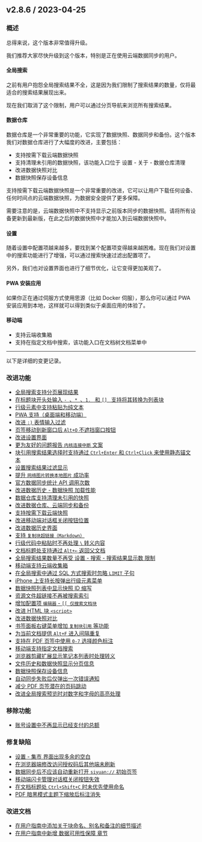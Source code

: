 ## v2.8.6 / 2023-04-25

### 概述

总得来说，这个版本非常值得升级。

我们推荐大家尽快升级到这个版本，特别是正在使用云端数据同步的用户。

#### 全局搜索

之前有用户抱怨全局搜索结果不全，这是因为我们限制了搜索结果的数量，仅将最适合的搜索结果展现出来。

现在我们取消了这个限制，用户可以通过分页导航来浏览所有搜索结果。

#### 数据仓库

数据仓库是一个非常重要的功能，它实现了数据快照、数据同步和备份。这个版本我们对数据仓库进行了大幅度的改进，主要包括：

* 支持按需下载云端数据快照
* 支持清理未引用的数据快照，该功能入口位于 设置 - 关于 - 数据仓库清理
* 改进数据快照对比
* 数据快照保存设备信息

支持按需下载云端数据快照是一个非常重要的改进，它可以让用户下载任何设备、任何时间点的云端数据快照，为数据安全提供了更多保障。

需要注意的是，云端数据快照中不支持显示之前版本同步的数据快照。请将所有设备更新到最新版，在此之后的数据快照中才能加入到云端数据快照中。

#### 设置

随着设置中配置项越来越多，要找到某个配置项变得越来越困难。现在我们对设置中的搜索功能进行了增强，可以通过搜索快速过滤出配置项了。

另外，我们也对设置界面也进行了细节优化，让它变得更加美观了。

#### PWA 安装应用

如果你正在通过伺服方式使用思源（比如 Docker 伺服），那么你可以通过 PWA 安装应用到本地，这样就可以得到类似于桌面应用的体验了。

#### 移动端

* 支持云端收集箱
* 支持在指定文档中搜索，该功能入口在文档树文档菜单中

---

以下是详细的变更记录。

### 改进功能

* [全局搜索支持分页展现结果](https://github.com/siyuan-note/siyuan/issues/7948)
* [在标题块开头处输入 `- `、`* `、`1. ` 和 `[] ` 支持将其转换为列表块](https://github.com/siyuan-note/siyuan/issues/7972)
* [行级元素中支持粘贴为纯文本](https://github.com/siyuan-note/siyuan/issues/8010)
* [PWA 支持（桌面端和移动端）](https://github.com/siyuan-note/siyuan/pull/8012)
* [改进 `:)` 表情输入过滤](https://github.com/siyuan-note/siyuan/issues/8030)
* [页签移动到新窗口后 `Alt+O` 不遮挡窗口按钮](https://github.com/siyuan-note/siyuan/issues/8032)
* [改进设置界面](https://github.com/siyuan-note/siyuan/issues/8034)
* [更为友好的问题报告 `内核连接中断` 文案](https://github.com/siyuan-note/siyuan/issues/8035)
* [块引用搜索结果选择时支持通过 `Ctrl+Enter` 和 `Ctrl+Click` 来使用静态锚文本](https://github.com/siyuan-note/siyuan/issues/8037)
* [设置搜索结果过滤显示](https://github.com/siyuan-note/siyuan/issues/8038)
* [提升 `网络图片转换本地图片` 成功率](https://github.com/siyuan-note/siyuan/issues/8040)
* [官方数据同步统计 API 调用次数](https://github.com/siyuan-note/siyuan/issues/8048)
* [改进数据历史 - 数据快照 加载性能](https://github.com/siyuan-note/siyuan/issues/8052)
* [数据仓库支持清理未引用的快照](https://github.com/siyuan-note/siyuan/issues/8054)
* [改进数据仓库、云端同步和备份](https://github.com/siyuan-note/siyuan/issues/8055)
* [支持按需下载云端快照](https://github.com/siyuan-note/siyuan/issues/8057)
* [改进移动端对话框关闭按钮位置](https://github.com/siyuan-note/siyuan/issues/8060)
* [改进数据历史界面](https://github.com/siyuan-note/siyuan/issues/8062)
* [支持 `复制块超链接（Markdown）`](https://github.com/siyuan-note/siyuan/issues/8065)
* [行级代码中粘贴时不再处理 `\` 转义内容](https://github.com/siyuan-note/siyuan/issues/8066)
* [文档标题处支持通过 `Alt+←` 返回父文档](https://github.com/siyuan-note/siyuan/issues/8068)
* [全局搜索结果数量不再受 设置 - 搜索 - 搜索结果显示数 限制](https://github.com/siyuan-note/siyuan/issues/8069)
* [移动端支持云端收集箱](https://github.com/siyuan-note/siyuan/issues/8070)
* [在全局搜索中通过 SQL 方式搜索时忽略 `LIMIT` 子句](https://github.com/siyuan-note/siyuan/issues/8071)
* [iPhone 上支持长按弹出行级元素菜单](https://github.com/siyuan-note/siyuan/issues/8074)
* [数据快照列表中显示快照 ID 缩写](https://github.com/siyuan-note/siyuan/issues/8075)
* [资源文件超链接不再被搜索索引](https://github.com/siyuan-note/siyuan/issues/8076)
* [增加配置项 `编辑器` - `[[ 仅搜索文档块`](https://github.com/siyuan-note/siyuan/issues/8077)
* [改进 HTML 块 `<script>`](https://github.com/siyuan-note/siyuan/pull/8079)
* [改进数据快照对比](https://github.com/siyuan-note/siyuan/issues/8081)
* [书签面板右键菜单增加 `复制块引用` 等功能](https://github.com/siyuan-note/siyuan/issues/8082)
* [为当前文档提供 `Alt+F` 进入间隔重复](https://github.com/siyuan-note/siyuan/issues/8083)
* [支持在 PDF 页签中使用 `0-7` 选择颜色标注](https://github.com/siyuan-note/siyuan/issues/8085)
* [移动端支持指定文档搜索](https://github.com/siyuan-note/siyuan/issues/8086)
* [浏览器剪藏扩展显示笔记本列表时处理转义](https://github.com/siyuan-note/siyuan/issues/8087)
* [文件历史和数据快照显示分页信息](https://github.com/siyuan-note/siyuan/issues/8090)
* [数据快照保存设备信息](https://github.com/siyuan-note/siyuan/issues/8094)
* [自动同步失败后仅弹出一次错误通知](https://github.com/siyuan-note/siyuan/issues/8096)
* [减少 PDF 页签潜在的页码跳动](https://github.com/siyuan-note/siyuan/issues/8097)
* [改进全局搜索预览时对数字和字母的高亮处理](https://github.com/siyuan-note/siyuan/issues/8100)

### 移除功能

* [账号设置中不再显示已经支付的总额](https://github.com/siyuan-note/siyuan/issues/8093)

### 修复缺陷

* [设置 - 集市 界面出现多余的空白](https://github.com/siyuan-note/siyuan/issues/8027)
* [在浏览器端修改访问授权码后其他端未刷新](https://github.com/siyuan-note/siyuan/issues/8028)
* [数据同步后不应该自动重新打开 `siyuan://` 初始页签](https://github.com/siyuan-note/siyuan/issues/8045)
* [移动端闪卡管理对话框关闭按钮失效](https://github.com/siyuan-note/siyuan/issues/8053)
* [在文档标题处 `Ctrl+Shift+C` 时未优先使用命名](https://github.com/siyuan-note/siyuan/issues/8080)
* [PDF 暗黑模式主题下缩放后标注消失](https://github.com/siyuan-note/siyuan/issues/8088)

### 改进文档

* [在用户指南中添加关于块命名、别名和备注的细节描述](https://github.com/siyuan-note/siyuan/issues/8046)
* [在用户指南中新增 数据可用性保障 章节](https://github.com/siyuan-note/siyuan/issues/8078)